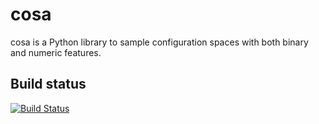# cosa
cosa is a Python library to sample configuration spaces with both binary and numeric features.
## Build status
[![Build Status](https://travis-ci.org/smba/cosa.svg?branch=master)](https://travis-ci.org/smba/cosa)

